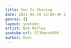 ```yaml
---
title: Sun Is Shining
date: 2021-04-29 12:00:49 Z
genres: []
layout: youtube
artist: Bob Marley
youtube-url: 5T3UmvutR8k
author: Raul
---
```


